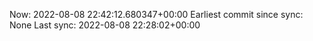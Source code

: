 Now: 2022-08-08 22:42:12.680347+00:00 Earliest commit since sync: None Last sync: 2022-08-08 22:28:02+00:00
